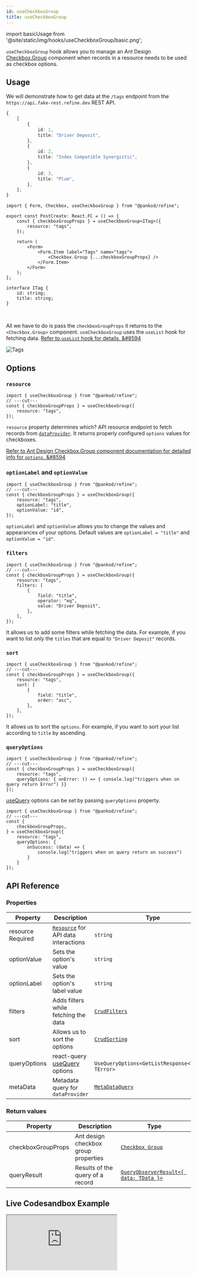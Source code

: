 ```yaml
---
id: useCheckboxGroup
title: useCheckboxGroup
---
```


import basicUsage from '@site/static/img/hooks/useCheckboxGroup/basic.png';

`useCheckboxGroup` hook allows you to manage an Ant Design [Checkbox.Group](https://ant.design/components/checkbox/#components-checkbox-demo-group) component when records in a resource needs to be used as checkbox options.

## Usage

We will demonstrate how to get data at the `/tags` endpoint from the `https://api.fake-rest.refine.dev` REST API.

```ts title="https://api.fake-rest.refine.dev/tags"
{
    [
        {
            id: 1,
            title: "Driver Deposit",
        },
        {
            id: 2,
            title: "Index Compatible Synergistic",
        },
        {
            id: 3,
            title: "Plum",
        },
    ];
}
```

```tsx twoslash title="pages/posts/create.tsx" {3-5, 10}
import { Form, Checkbox, useCheckboxGroup } from "@pankod/refine";

export const PostCreate: React.FC = () => {
    const { checkboxGroupProps } = useCheckboxGroup<ITag>({
        resource: "tags",
    });

    return (
        <Form>
            <Form.Item label="Tags" name="tags">
                <Checkbox.Group {...checkboxGroupProps} />
            </Form.Item>
        </Form>
    );
};

interface ITag {
    id: string;
    title: string;
}
```

<br/>

All we have to do is pass the `checkboxGroupProps` it returns to the `<Checkbox.Group>` component.
`useCheckboxGroup` uses the `useList` hook for fetching data. [Refer to `useList` hook for details. &#8594](api-references/hooks/data/useList.md)

<div class="img-container">
    <div class="window">
        <div class="control red"></div>
        <div class="control orange"></div>
        <div class="control green"></div>
    </div>
    <img src={basicUsage} alt="Tags" />
</div>

## Options

### `resource`

```tsx twoslash
import { useCheckboxGroup } from "@pankod/refine";
// ---cut---
const { checkboxGroupProps } = useCheckboxGroup({
    resource: "tags",
});
```

`resource` property determines which? API resource endpoint to fetch records from [`dataProvider`](api-references/providers/data-provider.md). It returns properly configured `options` values for checkboxes.

[Refer to Ant Design Checkbox.Group component documentation for detailed info for `options`. &#8594](https://ant.design/components/checkbox)

### `optionLabel` and `optionValue`

```tsx twoslash {2-3}
import { useCheckboxGroup } from "@pankod/refine";
// ---cut---
const { checkboxGroupProps } = useCheckboxGroup({
    resource: "tags",
    optionLabel: "title",
    optionValue: "id",
});
```

`optionLabel` and `optionValue` allows you to change the values and appearances of your options. Default values are `optionLabel = "title"` and `optionValue = "id"`.

### `filters`

```tsx twoslash {2-8}
import { useCheckboxGroup } from "@pankod/refine";
// ---cut---
const { checkboxGroupProps } = useCheckboxGroup({
    resource: "tags",
    filters: [
        {
            field: "title",
            operator: "eq",
            value: "Driver Deposit",
        },
    ],
});
```

It allows us to add some filters while fetching the data. For example, if you want to list only the `titles` that are equal to `"Driver Deposit"` records.

### `sort`

```tsx twoslash {2-7}
import { useCheckboxGroup } from "@pankod/refine";
// ---cut---
const { checkboxGroupProps } = useCheckboxGroup({
    resource: "tags",
    sort: [
        {
            field: "title",
            order: "asc",
        },
    ],
});
```

It allows us to sort the `options`. For example, if you want to sort your list according to `title` by ascending.

### `queryOptions`

```tsx twoslash {2}
import { useCheckboxGroup } from "@pankod/refine";
// ---cut---
const { checkboxGroupProps } = useCheckboxGroup({
    resource: "tags",
    queryOptions: { onError: () => { console.log("triggers when on query return Error") }}
});
```

[useQuery](https://react-query.tanstack.com/reference/useQuery) options can be set by passing `queryOptions` property.



```tsx twoslash {2, 4-10}
import { useCheckboxGroup } from "@pankod/refine";
// ---cut---
const { 
    checkboxGroupProps, 
} = useCheckboxGroup({
    resource: "tags",
    queryOptions: { 
        onSuccess: (data) => { 
            console.log("triggers when on query return on success") 
        } 
    }
});
```

## API Reference

### Properties

| Property                                          | Description                                                                         | Type                                                             | Default   |
| ------------------------------------------------- | ----------------------------------------------------------------------------------- | ---------------------------------------------------------------- | --------- |
| resource <div className="required">Required</div> | [`Resource`](/api-references/components/resource.md) for API data interactions      | `string`                                                         |           |
| optionValue                                       | Sets the option's value                                                             | `string`                                                         | `"id"`    |
| optionLabel                                       | Sets the option's label value                                                       | `string`                                                         | `"title"` |
| filters                                           | Adds filters while fetching the data                                                | [`CrudFilters`](../../interfaces.md#crudfilters)                 |           |
| sort                                              | Allows us to sort the options                                                       | [`CrudSorting`](../../interfaces.md#crudsorting)                 |           |
| queryOptions                                      | react-query [useQuery](https://react-query.tanstack.com/reference/useQuery) options | ` UseQueryOptions<GetListResponse<TData>, TError>`               |           |
| metaData                                          | Metadata query for `dataProvider`                                                   | [`MetaDataQuery`](/api-references/interfaces.md#metadataquery) | {}        |

### Return values

| Property           | Description                          | Type                                                                                          |
| ------------------ | ------------------------------------ | --------------------------------------------------------------------------------------------- |
| checkboxGroupProps | Ant design checkbox group properties | [`Checkbox Group`](https://ant.design/components/checkbox/#Checkbox-Group)                    |
| queryResult        | Results of the query of a record     | [`QueryObserverResult<{ data: TData }>`](https://react-query.tanstack.com/reference/useQuery) |

## Live Codesandbox Example

<iframe src="https://codesandbox.io/embed/refine-use-checkbox-group-example-2sijn?autoresize=1&fontsize=14&module=%2Fsrc%2Fpages%2Fposts%2Fedit.tsx&theme=dark&view=preview"
     style={{width: "100%", height:"80vh", border: "0px", borderRadius: "8px", overflow:"hidden"}}
     title="refine-use-checkbox-group-example"
     allow="accelerometer; ambient-light-sensor; camera; encrypted-media; geolocation; gyroscope; hid; microphone; midi; payment; usb; vr; xr-spatial-tracking"
     sandbox="allow-forms allow-modals allow-popups allow-presentation allow-same-origin allow-scripts"
   ></iframe>
